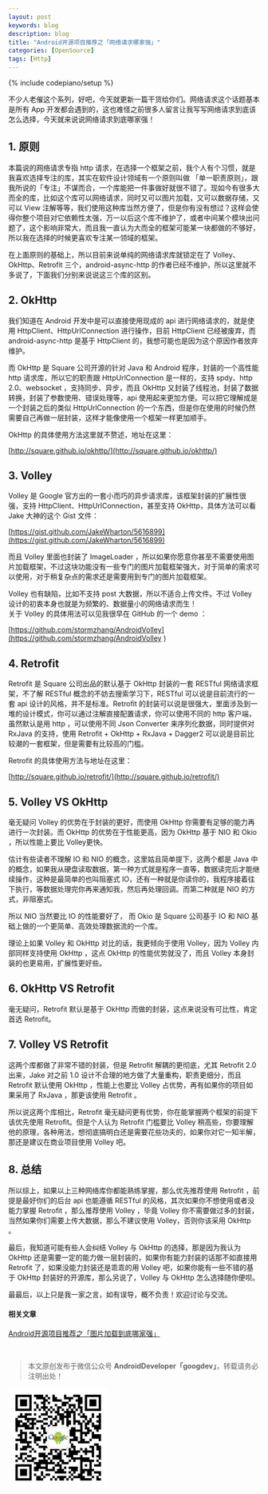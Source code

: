 ```yaml
---
layout: post
keywords: blog
description: blog
title: "Android开源项目推荐之「网络请求哪家强」"
categories: [OpenSource]
tags: [Http]
---
```

{% include codepiano/setup %}


不少人老催这个系列，好吧，今天就更新一篇干货给你们。网络请求这个话题基本是所有 App 开发都会遇到的，这也难怪之前很多人留言让我写写网络请求到底该怎么选择，今天就来说说网络请求到底哪家强！    


## 1. 原则            

   
本篇说的网络请求专指 http 请求，在选择一个框架之前，我个人有个习惯，就是我喜欢选择专注的库，其实在软件设计领域有一个原则叫做 「单一职责原则」，跟我所说的「专注」不谋而合，一个库能把一件事做好就很不错了。现如今有很多大而全的库，比如这个库可以网络请求，同时又可以图片加载，又可以数据存储，又可以 View 注解等等，我们使用这种库当然方便了，但是你有没有想过？这样会使得你整个项目对它依赖性太强，万一以后这个库不维护了，或者中间某个模块出问题了，这个影响非常大，而且我一直认为大而全的框架可能某一块都做的不够好，所以我在选择的时候更喜欢专注某一领域的框架。    

   
在上面原则的基础上，所以目前来说单纯的网络请求库就锁定在了 Volley、OkHttp、Retrofit 三个，android-async-http 的作者已经不维护，所以这里就不多说了，下面我们分别来说说这三个库的区别。    

   
   
## 2. OkHttp            

   
我们知道在 Android 开发中是可以直接使用现成的 api 进行网络请求的，就是使用 HttpClient、HttpUrlConnection 进行操作，目前 HttpClient 已经被废弃，而 android-async-http 是基于 HttpClient 的，我想可能也是因为这个原因作者放弃维护。    

   
而 OkHttp 是 Square 公司开源的针对 Java 和 Android 程序，封装的一个高性能 http 请求库，所以它的职责跟 HttpUrlConnection 是一样的，支持 spdy、http 2.0、websocket ，支持同步、异步，而且 OkHttp 又封装了线程池，封装了数据转换，封装了参数使用、错误处理等，api 使用起来更加方便。可以把它理解成是一个封装之后的类似 HttpUrlConnection 的一个东西，但是你在使用的时候仍然需要自己再做一层封装，这样才能像使用一个框架一样更加顺手。    

   
OkHttp 的具体使用方法这里就不赘述，地址在这里：    

   
[http://square.github.io/okhttp/](http://square.github.io/okhttp/)

   
   
## 3. Volley            


Volley 是 Google 官方出的一套小而巧的异步请求库，该框架封装的扩展性很强，支持 HttpClient、HttpUrlConnection，甚至支持 OkHttp，具体方法可以看 Jake 大神的这个 Gist 文件：
   
   
[https://gist.github.com/JakeWharton/5616899](https://gist.github.com/JakeWharton/5616899) 

   
而且 Volley 里面也封装了 ImageLoader ，所以如果你愿意你甚至不需要使用图片加载框架，不过这块功能没有一些专门的图片加载框架强大，对于简单的需求可以使用，对于稍复杂点的需求还是需要用到专门的图片加载框架。    

   
Volley 也有缺陷，比如不支持 post 大数据，所以不适合上传文件。不过 Volley 设计的初衷本身也就是为频繁的、数据量小的网络请求而生！    
关于 Volley 的具体用法可以见我很早在 GitHub 的一个 demo ：    

   
[https://github.com/stormzhang/AndroidVolley](https://github.com/stormzhang/AndroidVolley )

   
   
## 4. Retrofit            

   
Retrofit 是 Square 公司出品的默认基于 OkHttp 封装的一套 RESTful 网络请求框架，不了解 RESTful 概念的不妨去搜索学习下，RESTful 可以说是目前流行的一套 api 设计的风格，并不是标准。Retrofit 的封装可以说是很强大，里面涉及到一堆的设计模式，你可以通过注解直接配置请求，你可以使用不同的 http 客户端，虽然默认是用 http ，可以使用不同 Json Converter 来序列化数据，同时提供对 RxJava 的支持，使用 Retrofit + OkHttp + RxJava + Dagger2 可以说是目前比较潮的一套框架，但是需要有比较高的门槛。    

Retrofit 的具体使用方法与地址在这里：    

   
[http://square.github.io/retrofit/](http://square.github.io/retrofit/)

   
   
## 5. Volley VS OkHttp            

   
毫无疑问 Volley 的优势在于封装的更好，而使用 OkHttp 你需要有足够的能力再进行一次封装。而 OkHttp 的优势在于性能更高，因为 OkHttp 基于 NIO 和 Okio ，所以性能上要比 Volley更快。    

   
估计有些读者不理解 IO 和 NIO 的概念，这里姑且简单提下，这两个都是 Java 中的概念，如果我从硬盘读取数据，第一种方式就是程序一直等，数据读完后才能继续操作，这种是最简单的也叫阻塞式 IO，还有一种就是你读你的，我程序接着往下执行，等数据处理完你再来通知我，然后再处理回调。而第二种就是 NIO 的方式，非阻塞式。    

   
所以 NIO 当然要比 IO 的性能要好了， 而 Okio 是 Square 公司基于 IO 和 NIO 基础上做的一个更简单、高效处理数据流的一个库。    

   
理论上如果 Volley 和 OkHttp 对比的话，我更倾向于使用 Volley，因为 Volley 内部同样支持使用 OkHttp ，这点 OkHttp 的性能优势就没了，而且 Volley 本身封装的也更易用，扩展性更好些。    

   
   
## 6. OkHttp VS Retrofit            

   
毫无疑问，Retrofit 默认是基于 OkHttp 而做的封装，这点来说没有可比性，肯定首选 Retrofit。    

   
   
## 7. Volley VS Retrofit            

   
这两个库都做了非常不错的封装，但是 Retrofit 解耦的更彻底，尤其 Retrofit 2.0 出来，Jake 对之前 1.0 设计不合理的地方做了大量重构，职责更细分，而且 Retrofit 默认使用 OkHttp ，性能上也要比 Volley 占优势，再有如果你的项目如果采用了 RxJava ，那更该使用 Retrofit 。    

   
所以说这两个库相比，Retrofit 毫无疑问更有优势，你在能掌握两个框架的前提下该优先使用 Retrofit。但是个人认为 Retrofit 门槛要比 Volley 稍高些，你要理解他的原理，各种用法，想彻底搞明白还是需要花些功夫的，如果你对它一知半解，那还是建议在商业项目使用 Volley 吧。    

   
   
## 8. 总结            

   
所以综上，如果以上三种网络库你都能熟练掌握，那么优先推荐使用 Retrofit ，前提是最好你们的后台  api 也能遵循 RESTful 的风格，其次如果你不想使用或者没能力掌握 Retrofit ，那么推荐使用 Volley ，毕竟 Volley 你不需要做过多的封装，当然如果你们需要上传大数据，那么不建议使用 Volley，否则你该采用 OkHttp 。    

   
最后，我知道可能有些人会纠结 Volley 与 OkHttp 的选择，那是因为我认为 OkHttp 还是需要一定的能力做一层封装的，如果你有能力封装的话那不如直接用 Retrofit 了，如果没能力封装还是乖乖的用 Volley 吧，如果你能有一些不错的基于 OkHttp 封装好的开源库，那么另说了，Volley 与 OkHttp 怎么选择随你便呗。    

   
最最后，以上只是我一家之言，如有误导，概不负责！欢迎讨论与交流。 

#### 相关文章

[Android开源项目推荐之「图片加载到底哪家强」](http://stormzhang.com/opensource/2016/06/26/android-open-source-project-recommend1/) 


<br />

> 本文原创发布于微信公众号 **AndroidDeveloper「googdev」**，转载请务必注明出处！

![图片描述](/image/weixinpublic.jpg)


  